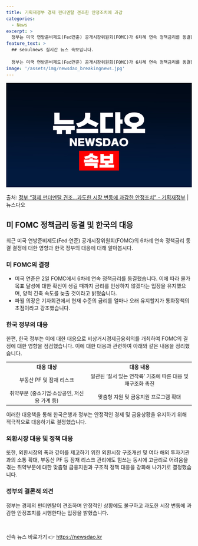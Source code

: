 ```yaml
---
title: 기획재정부 경제 펀더멘탈 견조한 안정조치에 과감
categories:
  - News
excerpt: >
  정부는 미국 연방준비제도(Fed연준) 공개시장위원회(FOMC)가 6차례 연속 정책금리를 동결한 것에 대해 금…
feature_text: >
  ## seoulnews 실시간 뉴스 속보입니다.

  정부는 미국 연방준비제도(Fed연준) 공개시장위원회(FOMC)가 6차례 연속 정책금리를 동결한 것에 대해 금…
image: '/assets/img/newsdao_breakingnews.jpg'
---
```


![뉴스다오 속보](/assets/img/newsdao_breakingnews.jpg)

<p>출처: <a href="https://newsdao.kr/3720" rel="dofollow">정부 “경제 펀더멘탈 견조…과도한 시장 변동에 과감한 안정조치” - 기획재정부</a> | 뉴스다오</p>

<h2 data-ke-size="size26">미 FOMC 정책금리 동결 및 한국의 대응</h2>
<p data-ke-size="size16">최근 미국 연방준비제도(Fed·연준) 공개시장위원회(FOMC)의 6차례 연속 정책금리 동결 결정에 대한 영향과 한국 정부의 대응에 대해 알아봅시다.</p>

<h3>미 FOMC의 결정</h3>
<ul>
    <li>미국 연준은 2일 FOMC에서 6차례 연속 정책금리를 동결했습니다. 이에 따라 물가 목표 달성에 대한 확신이 생길 때까지 금리를 인상하지 않겠다는 입장을 유지했으며, 양적 긴축 속도를 늦출 것이라고 밝혔습니다.</li>
    <li>파월 의장은 기자회견에서 현재 수준의 금리를 얼마나 오래 유지할지가 통화정책의 초점이라고 강조했습니다.</li>
</ul>

<h3>한국 정부의 대응</h3>
<p data-ke-size="size16">한편, 한국 정부는 이에 대한 대응으로 비상거시경제금융회의를 개최하여 FOMC의 결정에 대한 영향을 점검했습니다. 이에 대한 대응과 관련하여 아래와 같은 내용을 정리했습니다.</p>
<table>
    <tr>
        <td style="text-align: center; height: 17px;"><b>대응 대상</b></td>
        <td style="text-align: center; height: 17px;"><b>대응 내용</b></td>
    </tr>
    <tr>
        <td style="text-align: center; height: 17px;">부동산 PF 및 잠재 리스크</td>
        <td style="text-align: center; height: 17px;">일관된 ‘질서 있는 연착륙’ 기조에 따른 대응 및 재구조화 촉진</td>
    </tr>
    <tr>
        <td style="text-align: center; height: 17px;">취약부문 (중소기업·소상공인, 저신용 가계 등)</td>
        <td style="text-align: center; height: 17px;">맞춤형 지원 및 금융지원 프로그램 확대</td>
    </tr>
</table>
<p data-ke-size="size16">이러한 대응책을 통해 한국은행과 정부는 안정적인 경제 및 금융상황을 유지하기 위해 적극적으로 대응하기로 결정했습니다.</p>

<h3>외환시장 대응 및 정책 대응</h3>
<p data-ke-size="size16">또한, 외환시장의 폭과 깊이를 제고하기 위한 외환시장 구조개선 및 여타 해외 투자기관과의 소통 확대, 부동산 PF 등 잠재 리스크 관리에도 힘쓰는 동시에 고금리로 어려움을 겪는 취약부문에 대한 맞춤형 금융지원과 구조적 정책 대응을 강화해 나가기로 결정했습니다.</p>

<h3>정부의 결론적 의견</h3>
<p data-ke-size="size16">정부는 경제의 펀더멘탈이 견조하며 안정적인 상황에도 불구하고 과도한 시장 변동에 과감한 안정조치를 시행한다는 입장을 밝혔습니다.</p>
<p data-ke-size="size16">&nbsp;</p> 

신속 뉴스 바로가기 👉 <a href="https://newsdao.kr" rel="dofollow">https://newsdao.kr</a>


